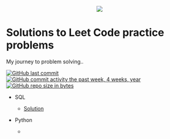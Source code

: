 <p align="center"><a href="https://leetcode.com/mohammadsheam"><img src="https://raw.githubusercontent.com/Ma63d/leetcode-spider/master/img/site-logo.png" ></a></p>

# Solutions to Leet Code practice problems
My journey to problem solving..

[![GitHub last commit](https://img.shields.io/github/last-commit/mohamadsheam/LeetCodePractice.svg)](https://github.com/mohamadsheam/LeetCodePractice)
[![GitHub commit activity the past week, 4 weeks, year](https://img.shields.io/github/commit-activity/y/mohamadsheam/LeetCodePractice.svg)](https://github.com/mohamadsheam/LeetCodePractice)
[![GitHub repo size in bytes](https://img.shields.io/github/repo-size/mohamadsheam/LeetCodePractice.svg)](https://github.com/mohamadsheam/LeetCodePractice)

- SQL

  - [Solution](https://github.com/mohamadsheam/LeetCodePractice/tree/master/SQL)

- Python

    - 
